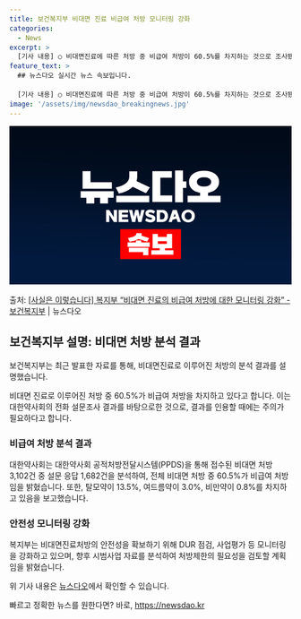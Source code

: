 ```yaml
---
title: 보건복지부 비대면 진료 비급여 처방 모니터링 강화
categories:
  - News
excerpt: >
  [기사 내용] ○ 비대면진료에 따른 처방 중 비급여 처방이 60.5%를 차지하는 것으로 조사됐다고 보도함 […
feature_text: >
  ## 뉴스다오 실시간 뉴스 속보입니다.

  [기사 내용] ○ 비대면진료에 따른 처방 중 비급여 처방이 60.5%를 차지하는 것으로 조사됐다고 보도함 […
image: '/assets/img/newsdao_breakingnews.jpg'
---
```


![뉴스다오 속보](/assets/img/newsdao_breakingnews.jpg)

<p>출처: <a href="https://newsdao.kr/3398" rel="dofollow">[사실은 이렇습니다] 복지부 “비대면 진료의 비급여 처방에 대한 모니터링 강화” - 보건복지부</a> | 뉴스다오</p>

<h2 data-ke-size="size26">보건복지부 설명: 비대면 처방 분석 결과</h2>
보건복지부는 최근 발표한 자료를 통해, 비대면진료로 이루어진 처방의 분석 결과를 설명했습니다.

<p data-ke-size="size16">비대면 진료로 이루어진 처방 중 60.5%가 비급여 처방을 차지하고 있다고 합니다. 이는 대한약사회의 전화 설문조사 결과를 바탕으로한 것으로, 결과를 인용할 때에는 주의가 필요하다고 합니다.</p>

<h3>비급여 처방 분석 결과</h3>
<p data-ke-size="size16">대한약사회는 대한약사회 공적처방전달시스템(PPDS)을 통해 접수된 비대면 처방 3,102건 중 설문 응답 1,682건을 분석하여, 전체 비대면 처방 중 60.5%가 비급여 처방임을 밝혔습니다. 또한, 탈모약이 13.5%, 여드름약이 3.0%, 비만약이 0.8%를 차지하고 있음을 보고했습니다.</p>

<h3>안전성 모니터링 강화</h3>
<p data-ke-size="size16">복지부는 비대면진료처방의 안전성을 확보하기 위해 DUR 점검, 사업평가 등 모니터링을 강화하고 있으며, 향후 시범사업 자료를 분석하여 처방제한의 필요성을 검토할 계획임을 밝혔습니다.</p>

위 기사 내용은 <a href="https://newsdao.kr/3398" target="_blank">뉴스다오</a>에서 확인할 수 있습니다. 

빠르고 정확한 뉴스를 원한다면? 바로, <a href="https://newsdao.kr" rel="dofollow">https://newsdao.kr</a>


